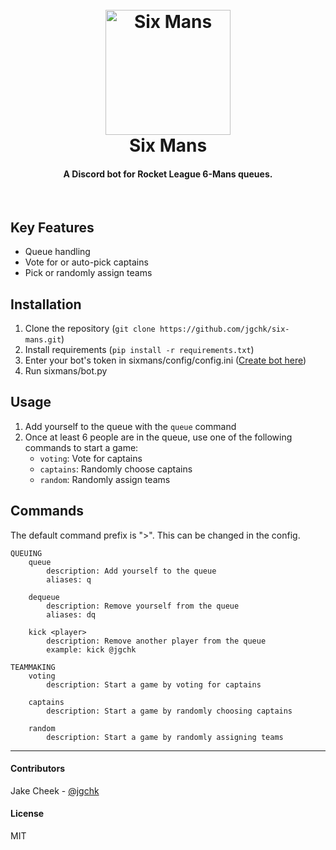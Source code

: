 <h1 align="center">
  <br>
    <img src="https://rawgit.com/jgchk/six-mans/master/sixmans/resources/icon.svg" alt="Six Mans" width="200">
  <br>
    Six Mans
  <br>
</h1>

<h4 align="center">A Discord bot for Rocket League 6-Mans queues.</h4>
<br>


## Key Features

* Queue handling
* Vote for or auto-pick captains
* Pick or randomly assign teams

## Installation

1. Clone the repository (```git clone https://github.com/jgchk/six-mans.git```)
2. Install requirements (```pip install -r requirements.txt```)
3. Enter your bot's token in sixmans/config/config.ini (<a href="https://discordapp.com/developers/applications/me">Create bot here</a>)
4. Run sixmans/bot.py

## Usage

1. Add yourself to the queue with the ```queue``` command
2. Once at least 6 people are in the queue, use one of the following commands to start a game:
    * ```voting```: Vote for captains
    * ```captains```: Randomly choose captains
    * ```random```: Randomly assign teams

## Commands

The default command prefix is ">". This can be changed in the config.
```
QUEUING
    queue
        description: Add yourself to the queue
        aliases: q

    dequeue
        description: Remove yourself from the queue
        aliases: dq

    kick <player>
        description: Remove another player from the queue
        example: kick @jgchk

TEAMMAKING
    voting
        description: Start a game by voting for captains

    captains
        description: Start a game by randomly choosing captains

    random
        description: Start a game by randomly assigning teams
```

---


#### Contributors

Jake Cheek - [@jgchk](https://github.com/jgchk)

#### License

MIT